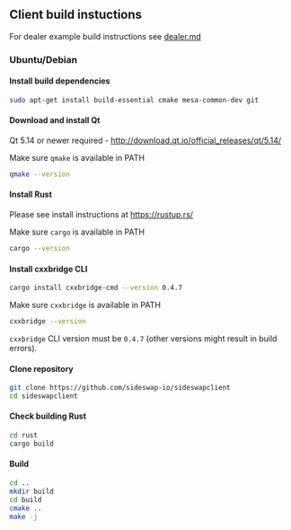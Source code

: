 ## Client build instuctions

For dealer example build instructions see [dealer.md](dealer.md)

### Ubuntu/Debian

#### Install build dependencies

```bash
sudo apt-get install build-essential cmake mesa-common-dev git
```

#### Download and install Qt

Qt 5.14 or newer required - http://download.qt.io/official_releases/qt/5.14/

Make sure `qmake` is available in PATH

```bash
qmake --version
```

#### Install Rust

Please see install instructions at https://rustup.rs/

Make sure `cargo` is available in PATH

```bash
cargo --version
```

#### Install cxxbridge CLI

```bash
cargo install cxxbridge-cmd --version 0.4.7
```

Make sure `cxxbridge` is available in PATH

```bash
cxxbridge --version
```

`cxxbridge` CLI version must be `0.4.7` (other versions might result in build errors).

#### Clone repository

```bash
git clone https://github.com/sideswap-io/sideswapclient
cd sideswapclient
```

#### Check building Rust

```bash
cd rust
cargo build
```

#### Build

```bash
cd ..
mkdir build
cd build
cmake ..
make -j
```
